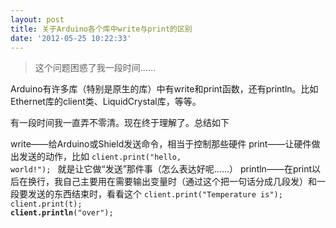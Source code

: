 ```yaml
---
layout: post
title: 关于Arduino各个库中write与print的区别
date: '2012-05-25 10:22:33'
---
```


<blockquote>这个问题困惑了我一段时间……</blockquote>
Arduino有许多库（特别是原生的库）中有write和print函数，还有println。比如Ethernet库的client类、LiquidCrystal库，等等。

有一段时间我一直弄不零清。现在终于理解了。总结如下

write——给Arduino或Shield发送命令，相当于控制那些硬件
print——让硬件做出发送的动作，比如
<code>client.print("hello, world!"); </code>
就是让它做“发送”那件事（怎么表达好呢……）
println——在print以后在换行，我自己主要用在需要输出变量时（通过这个把一句话分成几段发）和一段要发送的东西结束时，看看这个
<code>client.print("Temperature is");
client.print(t);
<strong>client.println</strong>("over");</code>